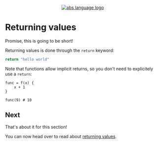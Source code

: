 <p align="center">
  <a href="https://abs-lang.org/">
    <img alt="abs language logo" src="https://github.com/odino/abs/blob/master/bin/abs-horizontal.png?raw=true">
  </a>
</p>

# Returning values

Promise, this is going to be short!

Returning values is done through the
`return` keyword:

``` bash
return "hello world"
```

Note that functions allow implicit returns,
so you don't need to explicitely use a `return`:

```
func = f(x) {
    x + 1
}

func(9) # 10
```

## Next

That's about it for this section!

You can now head over to read about [returning values](/syntax/return).